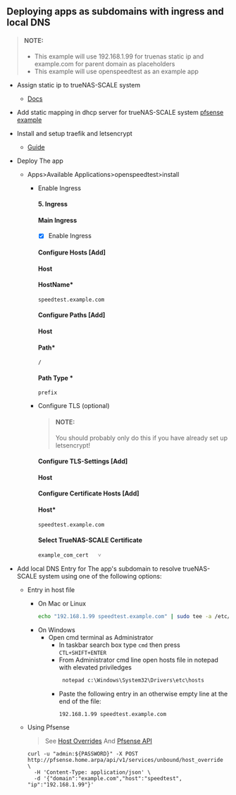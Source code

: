 ## Deploying apps as subdomains with ingress and local DNS

> #### NOTE:
> - This example will use 192.168.1.99 for truenas static ip and example.com for parent domain as placeholders
> - This example will use openspeedtest as an example app

- Assign static ip to trueNAS-SCALE system
  - [Docs](https://www.truenas.com/docs/scale/scaletutorials/network/interfaces/settingupstaticips/)
- Add static mapping in dhcp server for trueNAS-SCALE system [pfsense example](../../pfsense#add-host-overrides-and-static-mappings)

- Install and setup traefik and letsencrypt
  - [Guide](../apps/traefik/https)

- Deploy The app 
  - Apps>Available Applications>openspeedtest>install
    - Enable Ingress
      #### 5. Ingress
      #### Main Ingress
      - [x] Enable Ingress
      #### Configure Hosts [Add]
      #### Host
      #### HostName*
      ```
      speedtest.example.com
      ```
      #### Configure Paths [Add]
      #### Host
      #### Path*
      ```
      /
      ```
      #### Path Type *
      ```
      prefix
      ```
    - Configure TLS (optional)
      > #### NOTE:
      > You should probably only do this if you have already set up letsencrypt!
      
      #### Configure TLS-Settings   [Add]
      #### Host
      #### Configure Certificate Hosts [Add]
      #### Host*
      ```
      speedtest.example.com
      ```
      #### Select TrueNAS-SCALE Certificate
      ```
      example_com_cert   ˅
      ```
      
- Add local DNS Entry for The app's subdomain to resolve trueNAS-SCALE system using one of the following options:
  - Entry in host file
     - On Mac or Linux
       ```bash
       echo "192.168.1.99 speedtest.example.com" | sudo tee -a /etc/hosts
       ```
     - On Windows
       - Open cmd terminal as Administrator
         - In taskbar search box type `cmd` then press `CTL+SHIFT+ENTER`
         - From Administrator cmd line open hosts file in notepad with elevated priviledges 
           ```cmd
            notepad c:\Windows\System32\Drivers\etc\hosts
           ```
         - Paste the following entry in an otherwise empty line at the end of the file:
           ```
           192.168.1.99 speedtest.example.com
           ```
  - Using Pfsense
    
    > See [Host Overrides](../../pfsense#add-host-overrides-and-static-mappings)
    > And [Pfsense API](../../pfsense#add-packages)
    
    ```
    curl -u "admin:${PASSWORD}" -X POST http://pfsense.home.arpa/api/v1/services/unbound/host_override \
      -H 'Content-Type: application/json' \
      -d '{"domain":"example.com","host":"speedtest", "ip":"192.168.1.99"}'
    ```
